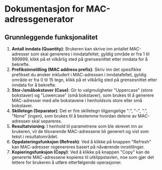 # Dokumentasjon for MAC-adressgenerator

## Grunnleggende funksjonalitet

  1. **Antall inndata (Quantity)**: Brukeren kan skrive inn antallet MAC-adresser som skal genereres i inndatafeltet, gyldig område er fra 1 til 999999, klikk på et vilkårlig sted på grensesnittet etter inndata for å bekrefte.
  2. **Prefiksinnstilling (MAC address prefix)**: Skriv inn det spesifikke prefikset du ønsker inkludert i MAC-adressen i inndatafeltet, gyldig område er fra 0 til 15 tegn, klikk på et vilkårlig sted på grensesnittet etter inndata for å bekrefte.
  3. **Stor-/småbokstaver (Case)**: Gir to valgmuligheter "Uppercase" (store bokstaver) og "Lowercase" (små bokstaver), som brukes til å generere MAC-adresser med alle bokstavene i henholdsvis store eller små bokstaver.
  4. **Skilletegn (Separator)**: Det er fire skilletegn tilgjengelige ":", "-", ".", "None" (ingen), som brukes til å bestemme hvordan delene av MAC-adressen skal separeres.
  5. **Resultatvisning**: I henhold til parametrene som ble skrevet inn av brukeren, vil de tilsvarende MAC-adressene bli generert og vist som tekst i resultatområdet.
  6. **Oppdateringsfunksjon (Refresh)**: Ved å klikke på knappen "Refresh" kan MAC-adresser regenereres basert på nåværende innstillinger.
  7. **Kopieringsfunksjon (Copy)**: Ved å klikke på knappen "Copy" kan de genererte MAC-adressene kopieres til utklippstavlen, noe som gjør det lettere for brukeren å utføre etterfølgende operasjoner.